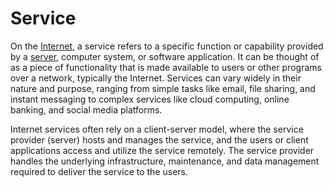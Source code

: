 # Service

On the [Internet](/docs/glossary/internet), a service refers to a specific function or capability provided by a [server](/docs/glossary/server), computer system, or software application. It can be thought of as a piece of functionality that is made available to users or other programs over a network, typically the Internet. Services can vary widely in their nature and purpose, ranging from simple tasks like email, file sharing, and instant messaging to complex services like cloud computing, online banking, and social media platforms.

Internet services often rely on a client-server model, where the service provider (server) hosts and manages the service, and the users or client applications access and utilize the service remotely. The service provider handles the underlying infrastructure, maintenance, and data management required to deliver the service to the users.
